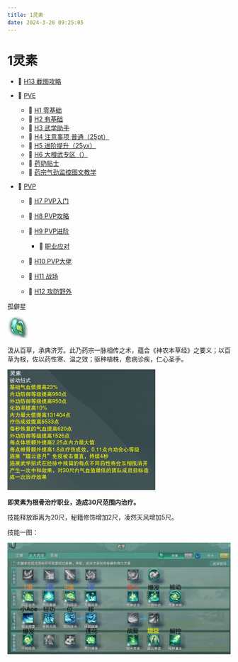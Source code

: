 ```yaml
---
title: 1灵素
date: 2024-3-26 09:25:05
---
```

# 1灵素

* 📄 [H13 截图攻略](siyuan://blocks/20240323143332-hlm4mly)
* 📑 [PVE](siyuan://blocks/20230812165507-c8cph2t)

  * 📄 [H1 零基础](siyuan://blocks/20240323124641-nnm61du)
  * 📄 [H2 有基础](siyuan://blocks/20240323124656-m7q5tnl)
  * 📄 [H3 武学助手](siyuan://blocks/20240323124708-zanjvsa)
  * 📄 [H4 注意事项 普通（25pt）](siyuan://blocks/20240323124715-cym46t8)
  * 📄 [H5 进阶提升（25yx）](siyuan://blocks/20240323130310-1xiswm9)
  * 📄 [H6 大橙武专区（）](siyuan://blocks/20240323130329-bhd57pj)
  * 📄 [药奶贴士](siyuan://blocks/20240129234725-y6v1vql)
  * 📄 [药宗气劲监控图文教学](siyuan://blocks/20240324000510-dnscbso)
* 📑 [PVP](siyuan://blocks/20230812165513-jm5jeg7)

  * 📄 [H7 PVP入门](siyuan://blocks/20240323130353-6b04cqo)
  * 📄 [H8 PVP攻略](siyuan://blocks/20240323141556-aem65nw)
  * 📑 [H9 PVP进阶](siyuan://blocks/20240323143220-m1zwfj5)

    * 📄 [职业应对](siyuan://blocks/20240323124605-76nvdw3)
  * 📄 [H10 PVP大佬](siyuan://blocks/20240323143247-qmfjgk8)
  * 📄 [H11 战场](siyuan://blocks/20240323143309-nyt5f3u)
  * 📄 [H12 攻防野外](siyuan://blocks/20240323143321-rch77ju)

孤僻星

​![10626](assets/10626-20240218142211-0csfqag.png)​

汲从百草，承典济芳。此乃药宗一脉相传之术，蕴合《神农本草经》之要义；以百草为根，佐以药性寒、温之效；驱种植株，愈病诊疾，仁心圣手。

​![image](assets/image-20240219191115-p976662.png)​

**即灵素为根骨治疗职业，造成30尺范围内治疗。**

技能释放距离为20尺，秘籍修饰增加2尺，凌然天风增加5尺。

技能一图：

​![126820_9585124](assets/126820_9585124-20240324081214-momdbg4.png)​

‍
